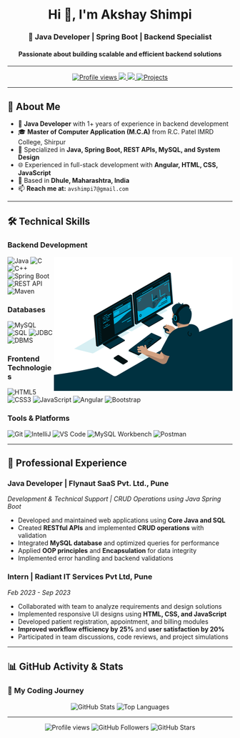 <h1 align="center">Hi 👋, I'm Akshay Shimpi</h1>
<h3 align="center">🚀 Java Developer | Spring Boot | Backend Specialist</h3>
<h4 align="center">Passionate about building scalable and efficient backend solutions</h4>

---

<p align="center">
  <a href="https://github.com/Shimpiakshay">
    <img src="https://komarev.com/ghpvc/?username=Shimpiakshay&label=Profile%20views&color=0e75b6&style=flat" alt="Profile views" />
  </a>
  <a href="mailto:avshimpi7@gmail.com">
    <img src="https://img.shields.io/badge/Email-D14836?style=for-the-badge&logo=gmail&logoColor=white" />
  </a>
  <a href="https://www.linkedin.com/in/akshayshimpi/">
    <img src="https://img.shields.io/badge/LinkedIn-0077B5?style=for-the-badge&logo=linkedin&logoColor=white" />
  </a>
  <a href="https://github.com/Shimpiakshay?tab=repositories">
    <img src="https://img.shields.io/badge/Projects-10+-blue?style=for-the-badge" alt="Projects" />
  </a>
</p>

---

## 🚀 About Me

- 💼 **Java Developer** with 1+ years of experience in backend development
- 🎓 **Master of Computer Application (M.C.A)** from R.C. Patel IMRD College, Shirpur
- 🔧 Specialized in **Java, Spring Boot, REST APIs, MySQL, and System Design**
- 🌐 Experienced in full-stack development with **Angular, HTML, CSS, JavaScript**
- 📍 Based in **Dhule, Maharashtra, India**
- 📫 **Reach me at:** `avshimpi7@gmail.com`

---

## 🛠️ Technical Skills

### **Backend Development**
<p>
  <img src="https://img.shields.io/badge/Java-ED8B00?style=for-the-badge&logo=java&logoColor=white" alt="Java">
  <img src="https://img.shields.io/badge/C-A8B9CC?style=for-the-badge&logo=c&logoColor=black" alt="C">



 

<img align="right"     src="https://github.com/Shimpiakshay/Shimpiakshay/blob/main/68747470733a2f2f63646e2e6472696262626c652e636f6d2f75736572732f3733303730332f73637265656e73686f74732f363538313234332f6176656e746f2e676966.gif?raw=true" width="400">


  <img src="https://img.shields.io/badge/C++-00599C?style=for-the-badge&logo=c%2B%2B&logoColor=white" alt="C++">
  <img src="https://img.shields.io/badge/Spring_Boot-6DB33F?style=for-the-badge&logo=spring-boot&logoColor=white" alt="Spring Boot">
  <img src="https://img.shields.io/badge/REST_API-005571?style=for-the-badge&logo=rest" alt="REST API">
  <img src="https://img.shields.io/badge/Maven-C71A36?style=for-the-badge&logo=apache-maven&logoColor=white" alt="Maven">
</p>

### **Databases**
<p>
  <img src="https://img.shields.io/badge/MySQL-4479A1?style=for-the-badge&logo=mysql&logoColor=white" alt="MySQL">
  <img src="https://img.shields.io/badge/SQL-003B57?style=for-the-badge&logo=postgresql&logoColor=white" alt="SQL">
  <img src="https://img.shields.io/badge/JDBC-007396?style=for-the-badge&logo=oracle&logoColor=white" alt="JDBC">
  <img src="https://img.shields.io/badge/DBMS-336791?style=for-the-badge" alt="DBMS">
</p>

### **Frontend Technologies**
<p>
  <img src="https://img.shields.io/badge/HTML5-E34F26?style=for-the-badge&logo=html5&logoColor=white" alt="HTML5">
  <img src="https://img.shields.io/badge/CSS3-1572B6?style=for-the-badge&logo=css3&logoColor=white" alt="CSS3">
  <img src="https://img.shields.io/badge/JavaScript-F7DF1E?style=for-the-badge&logo=javascript&logoColor=black" alt="JavaScript">
  <img src="https://img.shields.io/badge/Angular-DD0031?style=for-the-badge&logo=angular&logoColor=white" alt="Angular">
  <img src="https://img.shields.io/badge/Bootstrap-7952B3?style=for-the-badge&logo=bootstrap&logoColor=white" alt="Bootstrap">
</p>

### **Tools & Platforms**
<p>
  <img src="https://img.shields.io/badge/Git-F05032?style=for-the-badge&logo=git&logoColor=white" alt="Git">
  <img src="https://img.shields.io/badge/IntelliJ_IDEA-000000?style=for-the-badge&logo=intellij-idea&logoColor=white" alt="IntelliJ">
  <img src="https://img.shields.io/badge/VS_Code-007ACC?style=for-the-badge&logo=visual-studio-code&logoColor=white" alt="VS Code">
  <img src="https://img.shields.io/badge/MySQL_Workbench-4479A1?style=for-the-badge&logo=mysql&logoColor=white" alt="MySQL Workbench">
  <img src="https://img.shields.io/badge/Postman-FF6C37?style=for-the-badge&logo=postman&logoColor=white" alt="Postman">
</p>

---

## 💼 Professional Experience

### **Java Developer** | Flynaut SaaS Pvt. Ltd., Pune
*Development & Technical Support | CRUD Operations using Java Spring Boot*

- Developed and maintained web applications using **Core Java and SQL**
- Created **RESTful APIs** and implemented **CRUD operations** with validation
- Integrated **MySQL database** and optimized queries for performance
- Applied **OOP principles** and **Encapsulation** for data integrity
- Implemented error handling and backend validations

### **Intern** | Radiant IT Services Pvt Ltd, Pune
*Feb 2023 - Sep 2023*

- Collaborated with team to analyze requirements and design solutions
- Implemented responsive UI designs using **HTML, CSS, and JavaScript**
- Developed patient registration, appointment, and billing modules
- **Improved workflow efficiency by 25%** and **user satisfaction by 20%**
- Participated in team discussions, code reviews, and project simulations

---

## 📊 GitHub Activity & Stats

### 🚀 **My Coding Journey**
<p align="center">
  <img align="center" 
       src="https://github-readme-stats.vercel.app/api?username=Shimpiakshay&show_icons=true&theme=radical&hide_border=true&include_all_commits=true&count_private=true&custom_title=Akshay's%20GitHub%20Stats&line_height=28" 
       alt="GitHub Stats" height="180" />
  <img align="center" 
       src="https://github-readme-stats.vercel.app/api/top-langs/?username=Shimpiakshay&layout=compact&theme=radical&hide_border=true&langs_count=8&card_width=320" 
       alt="Top Languages" height="180" />
</p>






---

<p align="center">
  <img src="https://komarev.com/ghpvc/?username=Shimpiakshay&label=Profile%20Views&color=brightgreen&style=flat-square" alt="Profile views" /> 
  <img src="https://img.shields.io/github/followers/Shimpiakshay?label=Followers&style=social" alt="GitHub Followers" />
  <img src="https://img.shields.io/github/stars/Shimpiakshay?label=Stars&style=social" alt="GitHub Stars" />
</p>

